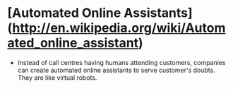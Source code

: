 # [Automated Online Assistants] (http://en.wikipedia.org/wiki/Automated_online_assistant)
* Instead of call centres having humans attending customers, companies can create automated online assistants to 
    serve customer's doubts. They are like virtual robots.
